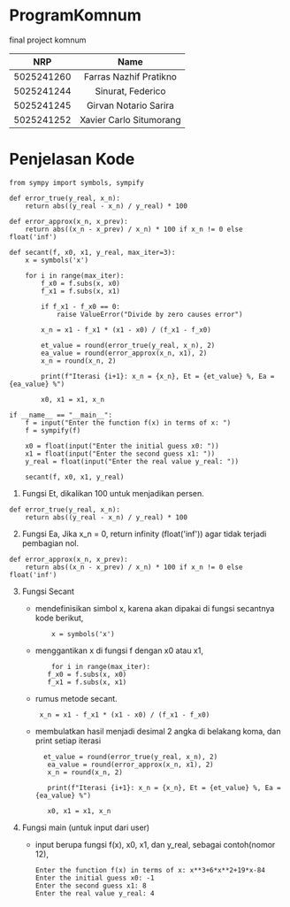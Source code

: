 # ProgramKomnum
final project komnum

|    NRP     |      Name      |
| :--------: | :------------: |
| 5025241260 | Farras Nazhif Pratikno |
| 5025241244 | Sinurat, Federico |
| 5025241245 | Girvan Notario Sarira |
| 5025241252 | Xavier Carlo Situmorang |

# Penjelasan Kode
```
from sympy import symbols, sympify

def error_true(y_real, x_n):
    return abs((y_real - x_n) / y_real) * 100

def error_approx(x_n, x_prev):
    return abs((x_n - x_prev) / x_n) * 100 if x_n != 0 else float('inf')

def secant(f, x0, x1, y_real, max_iter=3):
    x = symbols('x')

    for i in range(max_iter):
        f_x0 = f.subs(x, x0)
        f_x1 = f.subs(x, x1)

        if f_x1 - f_x0 == 0:
            raise ValueError("Divide by zero causes error")

        x_n = x1 - f_x1 * (x1 - x0) / (f_x1 - f_x0)

        et_value = round(error_true(y_real, x_n), 2)
        ea_value = round(error_approx(x_n, x1), 2)
        x_n = round(x_n, 2)

        print(f"Iterasi {i+1}: x_n = {x_n}, Et = {et_value} %, Ea = {ea_value} %")

        x0, x1 = x1, x_n

if __name__ == "__main__":
    f = input("Enter the function f(x) in terms of x: ")
    f = sympify(f)

    x0 = float(input("Enter the initial guess x0: "))
    x1 = float(input("Enter the second guess x1: "))
    y_real = float(input("Enter the real value y_real: "))

    secant(f, x0, x1, y_real)
```

1. Fungsi Et, dikalikan 100 untuk menjadikan persen.
```
def error_true(y_real, x_n):
    return abs((y_real - x_n) / y_real) * 100
```

2. Fungsi Ea, Jika x_n = 0, return infinity (float('inf')) agar tidak terjadi pembagian nol.
```
def error_approx(x_n, x_prev):
    return abs((x_n - x_prev) / x_n) * 100 if x_n != 0 else float('inf')
```

3. Fungsi Secant
   - mendefinisikan simbol x, karena akan dipakai di fungsi secantnya kode berikut,
     ```
         x = symbols('x')
     ```

   - menggantikan x di fungsi f dengan x0 atau x1,
     ```
         for i in range(max_iter):
        f_x0 = f.subs(x, x0)
        f_x1 = f.subs(x, x1)

     ```

   - rumus metode secant.
     ```
      x_n = x1 - f_x1 * (x1 - x0) / (f_x1 - f_x0)
     ```

   - membulatkan hasil menjadi desimal 2 angka di belakang koma, dan print setiap iterasi
     ```
       et_value = round(error_true(y_real, x_n), 2)
        ea_value = round(error_approx(x_n, x1), 2)
        x_n = round(x_n, 2)

        print(f"Iterasi {i+1}: x_n = {x_n}, Et = {et_value} %, Ea = {ea_value} %")

        x0, x1 = x1, x_n
     ```

4. Fungsi main (untuk input dari user)
    - input berupa fungsi f(x), x0, x1, dan y_real, sebagai contoh(nomor 12),
      ```
      Enter the function f(x) in terms of x: x**3+6*x**2+19*x-84                                            
      Enter the initial guess x0: -1
      Enter the second guess x1: 8
      Enter the real value y_real: 4
      ```


